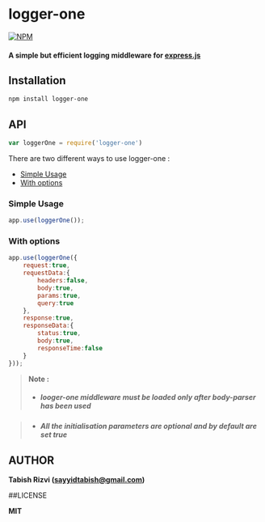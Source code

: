 # **logger-one**

[![NPM](https://nodei.co/npm/logger-one.png)](https://nodei.co/npm/logger-one/)

#### **A simple but efficient logging middleware for  [express.js](http://expressjs.com/)**


## Installation

```sh
npm install logger-one
```

## API


```js
var loggerOne = require('logger-one')
```

There are two different ways to use logger-one :

*  [Simple Usage](#simple-usage)
* [With options](#with-options)


### Simple Usage

``` js
app.use(loggerOne());
```

### With options


``` js
app.use(loggerOne({
	request:true,
	requestData:{
		headers:false,
		body:true,
		params:true,
		query:true
	},
	response:true,
	responseData:{
		status:true,
		body:true,
		responseTime:false
	}
}));
```

> **Note :**
>
 > - ##### ***looger-one*** middleware must be loaded  only after ***body-parser*** has been used
 >

 > - ##### All the initialisation parameters are optional and by default are set ***true***


## AUTHOR

**Tabish Rizvi (<a href="mailto:sayyidtabish@gmail.com">sayyidtabish@gmail.com</a>)**

##LICENSE

**MIT**


